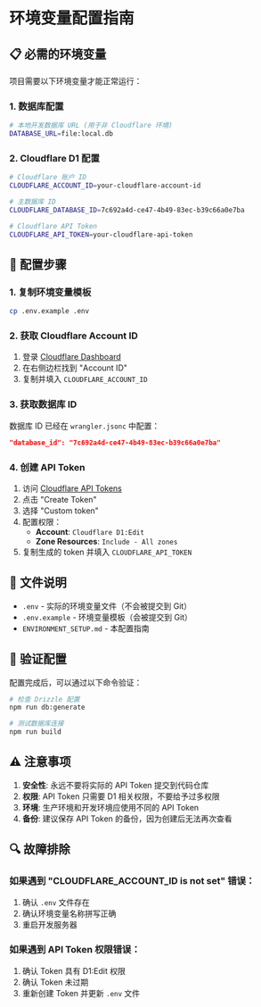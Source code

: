# 环境变量配置指南

## 📋 必需的环境变量

项目需要以下环境变量才能正常运行：

### 1. 数据库配置

```bash
# 本地开发数据库 URL (用于非 Cloudflare 环境)
DATABASE_URL=file:local.db
```

### 2. Cloudflare D1 配置

```bash
# Cloudflare 账户 ID
CLOUDFLARE_ACCOUNT_ID=your-cloudflare-account-id

# 主数据库 ID
CLOUDFLARE_DATABASE_ID=7c692a4d-ce47-4b49-83ec-b39c66a0e7ba

# Cloudflare API Token
CLOUDFLARE_API_TOKEN=your-cloudflare-api-token
```

## 🔧 配置步骤

### 1. 复制环境变量模板
```bash
cp .env.example .env
```

### 2. 获取 Cloudflare Account ID
1. 登录 [Cloudflare Dashboard](https://dash.cloudflare.com/)
2. 在右侧边栏找到 "Account ID"
3. 复制并填入 `CLOUDFLARE_ACCOUNT_ID`

### 3. 获取数据库 ID
数据库 ID 已经在 `wrangler.jsonc` 中配置：
```json
"database_id": "7c692a4d-ce47-4b49-83ec-b39c66a0e7ba"
```

### 4. 创建 API Token
1. 访问 [Cloudflare API Tokens](https://dash.cloudflare.com/profile/api-tokens)
2. 点击 "Create Token"
3. 选择 "Custom token"
4. 配置权限：
   - **Account**: `Cloudflare D1:Edit`
   - **Zone Resources**: `Include - All zones`
5. 复制生成的 token 并填入 `CLOUDFLARE_API_TOKEN`

## 📁 文件说明

- `.env` - 实际的环境变量文件（不会被提交到 Git）
- `.env.example` - 环境变量模板（会被提交到 Git）
- `ENVIRONMENT_SETUP.md` - 本配置指南

## 🚀 验证配置

配置完成后，可以通过以下命令验证：

```bash
# 检查 Drizzle 配置
npm run db:generate

# 测试数据库连接
npm run build
```

## ⚠️ 注意事项

1. **安全性**: 永远不要将实际的 API Token 提交到代码仓库
2. **权限**: API Token 只需要 D1 相关权限，不要给予过多权限
3. **环境**: 生产环境和开发环境应使用不同的 API Token
4. **备份**: 建议保存 API Token 的备份，因为创建后无法再次查看

## 🔍 故障排除

### 如果遇到 "CLOUDFLARE_ACCOUNT_ID is not set" 错误：
1. 确认 `.env` 文件存在
2. 确认环境变量名称拼写正确
3. 重启开发服务器

### 如果遇到 API Token 权限错误：
1. 确认 Token 具有 D1:Edit 权限
2. 确认 Token 未过期
3. 重新创建 Token 并更新 `.env` 文件
